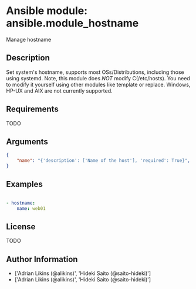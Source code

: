 # Ansible module: ansible.module_hostname


Manage hostname

## Description

Set system's hostname, supports most OSs/Distributions, including those using systemd.
Note, this module does *NOT* modify C(/etc/hosts). You need to modify it yourself using other modules like template or replace.
Windows, HP-UX and AIX are not currently supported.

## Requirements

TODO

## Arguments

``` json
{
    "name": "{'description': ['Name of the host'], 'required': True}",
}
```

## Examples


``` yaml

- hostname:
    name: web01

```

## License

TODO

## Author Information
  - ['Adrian Likins (@alikins)', 'Hideki Saito (@saito-hideki)']
  - ['Adrian Likins (@alikins)', 'Hideki Saito (@saito-hideki)']
